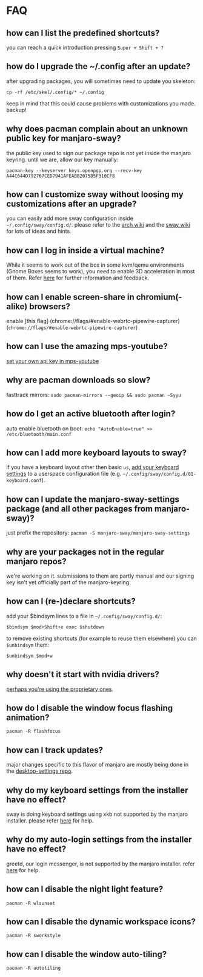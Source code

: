 # FAQ

## how can I list the predefined shortcuts?

you can reach a quick introduction pressing `Super + Shift + ?`

## how do I upgrade the ~/.config after an update?

after upgrading packages, you will sometimes need to update you skeleton:

```
cp -rf /etc/skel/.config/* ~/.config
```

keep in mind that this could cause problems with customizations you made. backup!

## why does pacman complain about an unknown public key for manjaro-sway?

the public key used to sign our package repo is not yet inside the manjaro keyring. until we are, allow our key manually:

```
pacman-key --keyserver keys.openpgp.org --recv-key A44C644D792767CED7941AFEABB2075D5F310CF8
```

## how can I customize sway without loosing my customizations after an upgrade?

you can easily add more sway configuration inside `~/.config/sway/config.d/`. please refer to the [arch wiki](https://wiki.archlinux.org/title/Sway#Keymap) and the [sway wiki](https://github.com/swaywm/sway/wiki) for lots of ideas and hints.

## how can I log in inside a virtual machine?

While it seems to work out of the box in some kvm/qemu environments (Gnome Boxes seems to work), you need to enable 3D acceleration in most of them. Refer [here](https://github.com/Manjaro-Sway/manjaro-sway/issues/56) for further information and feedback.

## how can I enable screen-share in chromium(-alike) browsers?

enable [this flag] (chrome://flags/#enable-webrtc-pipewire-capturer)(`chrome://flags/#enable-webrtc-pipewire-capturer`)

## how can I use the amazing mps-youtube?

[set your own api key in mps-youtube](https://github.com/mps-youtube/mps-youtube/wiki/Troubleshooting#youtube-error-403-the-request-cannot-be-completed-because-you-have-exceeded-your-quota)

## why are pacman downloads so slow?

fasttrack mirrors: `sudo pacman-mirrors --geoip && sudo pacman -Syyu`

## how do I get an active bluetooth after login?

auto enable bluetooth on boot: `echo "AutoEnable=true" >> /etc/bluetooth/main.conf`

## how can I add more keyboard layouts to sway?

if you have a keyboard layout other then basic `us`, [add your keyboard settings](https://wiki.archlinux.org/title/Sway#Keymap) to a userspace configuration file (e.g. `~/.config/sway/config.d/01-keyboard.conf`).

## how can I update the manjaro-sway-settings package (and all other packages from manjaro-sway)?

just prefix the repository: `pacman -S manjaro-sway/manjaro-sway-settings`

## why are your packages not in the regular manjaro repos?

we're working on it. submissions to them are partly manual and our signing key isn't yet officially part of the manjaro-keyring.

## how can I (re-)declare shortcuts?

add your $bindsym lines to a file in `~/.config/sway/config.d/`:

```
$bindsym $mod+Shift+e exec $shutdown
```

to remove existing shortcuts (for example to reuse them elsewhere) you can `$unbindsym` them:

```
$unbindsym $mod+w
```

## why doesn't it start with nvidia drivers?

[perhaps you're using the proprietary ones](https://github.com/swaywm/sway/issues/490).

## how do I disable the window focus flashing animation?

```
pacman -R flashfocus
```

## how can I track updates?

major changes specific to this flavor of manjaro are mostly being done in the [desktop-settings repo](https://github.com/Manjaro-Sway/desktop-settings).

## why do my keyboard settings from the installer have no effect?

sway is doing keyboard settings using xkb not supported by the manjaro installer. please refer [here](https://wiki.archlinux.org/title/Sway#Keymap) for help.

## why do my auto-login settings from the installer have no effect?

greetd, our login messenger, is not supported by the manjaro installer. refer [here](https://wiki.archlinux.org/title/Greetd#Autologin) for help.

## how can I disable the night light feature?

```
pacman -R wlsunset
```

## how can I disable the dynamic workspace icons?

```
pacman -R sworkstyle
```

## how can I disable the window auto-tiling?

```
pacman -R autotiling
```